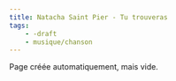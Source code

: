 ```yaml
---
title: Natacha Saint Pier - Tu trouveras
tags:
    - -draft
    - musique/chanson
---
```


Page créée automatiquement, mais vide.
